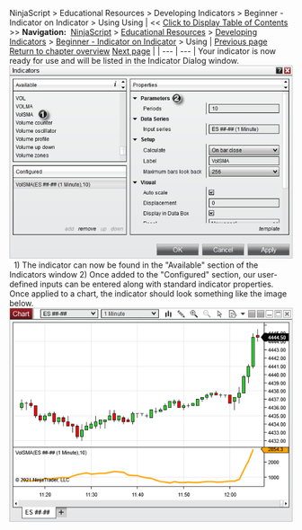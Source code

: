 ﻿
NinjaScript \> Educational Resources \> Developing Indicators \> Beginner \- Indicator on Indicator \> Using
Using
| \<\< [Click to Display Table of Contents](using2.md) \>\> **Navigation:**     [NinjaScript](ninjascript.md) \> [Educational Resources](educational_resources.md) \> [Developing Indicators](developing_indicators.md) \> [Beginner \- Indicator on Indicator](beginner_-_indicator_on_indica.md) \> Using | [Previous page](compiling2.md) [Return to chapter overview](beginner_-_indicator_on_indica.md) [Next page](beginner_-_using_price_variabl.md) |
| --- | --- |
Your indicator is now ready for use and will be listed in the Indicator Dialog window.
 
![IndicatorOnIndicatorUsing1](indicatoronindicatorusing1.png)
 
1\) The indicator can now be found in the "Available" section of the Indicators window
2\) Once added to the "Configured" section, our user\-defined inputs can be entered along with standard indicator properties.
 
Once applied to a chart, the indicator should look something like the image below.
 
![IndicatorOnIndicatorUsing2](indicatoronindicatorusing2.png)
 
